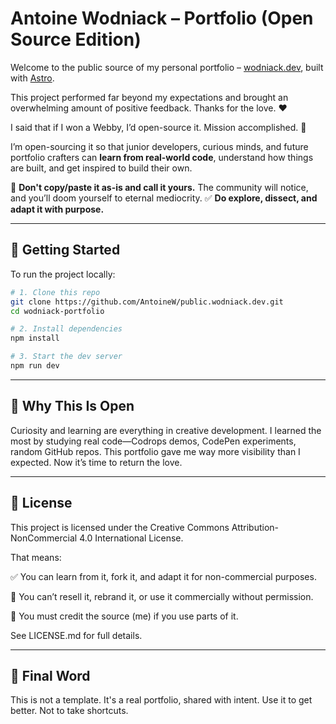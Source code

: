 # Antoine Wodniack – Portfolio (Open Source Edition)

Welcome to the public source of my personal portfolio – [wodniack.dev](https://wodniack.dev), built with [Astro](https://astro.build).

This project performed far beyond my expectations and brought an overwhelming amount of positive feedback.
Thanks for the love. ❤️

I said that if I won a Webby, I’d open-source it. Mission accomplished. 🥳

I’m open-sourcing it so that junior developers, curious minds, and future portfolio crafters can **learn from real-world code**, understand how things are built, and get inspired to build their own.

🚫 **Don't copy/paste it as-is and call it yours.** The community will notice, and you’ll doom yourself to eternal mediocrity.
✅ **Do explore, dissect, and adapt it with purpose.**

---

## 🚀 Getting Started

To run the project locally:

```bash
# 1. Clone this repo
git clone https://github.com/AntoineW/public.wodniack.dev.git
cd wodniack-portfolio

# 2. Install dependencies
npm install

# 3. Start the dev server
npm run dev
```

---

## 🧠 Why This Is Open
Curiosity and learning are everything in creative development.
I learned the most by studying real code—Codrops demos, CodePen experiments, random GitHub repos.
This portfolio gave me way more visibility than I expected. Now it’s time to return the love.

---

## 📄 License
This project is licensed under the Creative Commons Attribution-NonCommercial 4.0 International License.

That means:

✅ You can learn from it, fork it, and adapt it for non-commercial purposes.

🚫 You can’t resell it, rebrand it, or use it commercially without permission.

🔗 You must credit the source (me) if you use parts of it.

See LICENSE.md for full details.

---

## 💬 Final Word

This is not a template. It's a real portfolio, shared with intent.
Use it to get better. Not to take shortcuts.
